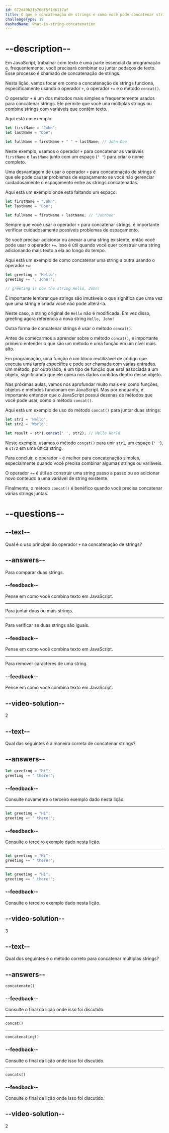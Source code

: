 ```yaml
---
id: 672d49b2fb76df5f1d6117af
title: O que é concatenação de strings e como você pode concatenar strings com variáveis?
challengeType: 19
dashedName: what-is-string-concatenation
---
```


# --description--

Em JavaScript, trabalhar com texto é uma parte essencial da programação e, frequentemente, você precisará combinar ou juntar pedaços de texto. Esse processo é chamado de concatenação de strings.

Nesta lição, vamos focar em como a concatenação de strings funciona, especificamente usando o operador `+`, o operador `+=` e o método `concat()`.

O operador `+` é um dos métodos mais simples e frequentemente usados para concatenar strings. Ele permite que você una múltiplas strings ou combine strings com variáveis que contêm texto.

Aqui está um exemplo:

```js
let firstName = "John";
let lastName = "Doe";

let fullName = firstName + " " + lastName; // John Doe
```

Neste exemplo, usamos o operador `+` para concatenar as variáveis `firstName` e `lastName` junto com um espaço (`" "`) para criar o nome completo.

Uma desvantagem de usar o operador `+` para concatenação de strings é que ele pode causar problemas de espaçamento se você não gerenciar cuidadosamente o espaçamento entre as strings concatenadas.

Aqui está um exemplo onde está faltando um espaço:

```js
let firstName = "John";
let lastName = "Doe";

let fullName = firstName + lastName; // "JohnDoe"
```

Sempre que você usar o operador `+` para concatenar strings, é importante verificar cuidadosamente possíveis problemas de espaçamento.

Se você precisar adicionar ou anexar a uma string existente, então você pode usar o operador `+=`. Isso é útil quando você quer construir uma string adicionando mais texto a ela ao longo do tempo.

Aqui está um exemplo de como concatenar uma string a outra usando o operador `+=`:

```js
let greeting = 'Hello';
greeting += ', John!';

// greeting is now the string Hello, John!
```

É importante lembrar que strings são imutáveis o que significa que uma vez que uma string é criada você não pode alterá-la.

Neste caso, a string original de `Hello` não é modificada. Em vez disso, greeting agora referencia a nova string `Hello, John!`

Outra forma de concatenar strings é usar o método `concat()`.

Antes de começarmos a aprender sobre o método `concat()`, é importante primeiro entender o que são um método e uma função em um nível mais alto.

Em programação, uma função é um bloco reutilizável de código que executa uma tarefa específica e pode ser chamada com várias entradas. Um método, por outro lado, é um tipo de função que está associada a um objeto, significando que ele opera nos dados contidos dentro desse objeto.

Nas próximas aulas, vamos nos aprofundar muito mais em como funções, objetos e métodos funcionam em JavaScript. Mas por enquanto, é importante entender que o JavaScript possui dezenas de métodos que você pode usar, como o método `concat()`.

Aqui está um exemplo de uso do método `concat()` para juntar duas strings:

```js
let str1 = 'Hello';
let str2 = 'World';

let result = str1.concat(' ', str2); // Hello World
```

Neste exemplo, usamos o método `concat()` para unir `str1`, um espaço (`' '`), e `str2` em uma única string.

Para concluir, o operador `+` é melhor para concatenação simples, especialmente quando você precisa combinar algumas strings ou variáveis.

O operador `+=` é útil ao construir uma string passo a passo ou ao adicionar novo conteúdo a uma variável de string existente.

Finalmente, o método `concat()` é benéfico quando você precisa concatenar várias strings juntas.

# --questions--

## --text--

Qual é o uso principal do operador `+` na concatenação de strings?

## --answers--

Para comparar duas strings.

### --feedback--

Pense em como você combina texto em JavaScript.

---

Para juntar duas ou mais strings.

---

Para verificar se duas strings são iguais.

### --feedback--

Pense em como você combina texto em JavaScript.

---

Para remover caracteres de uma string.

### --feedback--

Pense em como você combina texto em JavaScript.

## --video-solution--

2

## --text--

Qual das seguintes é a maneira correta de concatenar strings?

## --answers--

```js
let greeting = "Hi";
greeting -= " there!";
```

### --feedback--

Consulte novamente o terceiro exemplo dado nesta lição.

---

```js
let greeting = "Hi";
greeting =+ " there!";
```

### --feedback--

Consulte o terceiro exemplo dado nesta lição.

---

```js
let greeting = "Hi";
greeting += " there!";
```

---

```js
let greeting = "Hi";
greeting == " there!";
```

### --feedback--

Consulte o terceiro exemplo dado nesta lição.

## --video-solution--

3

## --text--

Qual dos seguintes é o método correto para concatenar múltiplas strings?


## --answers--

`concatenate()`

### --feedback--

Consulte o final da lição onde isso foi discutido.

---

`concat()`

---

`concatenating()`

### --feedback--

Consulte o final da lição onde isso foi discutido.

---

`concats()`

### --feedback--

Consulte o final da lição onde isso foi discutido.

## --video-solution--

2
